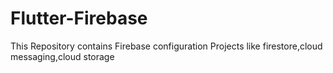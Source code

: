 # Flutter-Firebase
This Repository contains Firebase configuration Projects like firestore,cloud messaging,cloud storage
